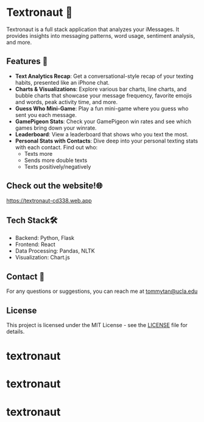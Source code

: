 # Textronaut 🚀

Textronaut is a full stack application that analyzes your iMessages. It provides insights into messaging patterns, word usage, sentiment analysis, and more.

## Features 🌟

- **Text Analytics Recap**: Get a conversational-style recap of your texting habits, presented like an iPhone chat.
- **Charts & Visualizations**: Explore various bar charts, line charts, and bubble charts that showcase your message frequency, favorite emojis and words, peak activity time, and more.
- **Guess Who Mini-Game**: Play a fun mini-game where you guess who sent you each message.
- **GamePigeon Stats**: Check your GamePigeon win rates and see which games bring down your winrate.
- **Leaderboard**: View a leaderboard that shows who you text the most.
- **Personal Stats with Contacts**: Dive deep into your personal texting stats with each contact. Find out who:
  - Texts more
  - Sends more double texts
  - Texts positively/negatively

## Check out the website!🌐

https://textronaut-cd338.web.app

## Tech Stack🛠️

- Backend: Python, Flask
- Frontend: React
- Data Processing: Pandas, NLTK
- Visualization: Chart.js

## Contact 📧

For any questions or suggestions, you can reach me at tommytan@ucla.edu

## License

This project is licensed under the MIT License - see the [LICENSE](./LICENSE) file for details.
# textronaut
# textronaut
# textronaut
